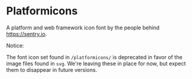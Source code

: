Platformicons
=============

A platform and web framework icon font by the people behind https://sentry.io.

Notice:

The font icon set found in `/platformicons/` is deprecated in favor of the image files found in `svg`. We're leaving these in place for now, but expect them to disappear in future versions.
